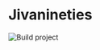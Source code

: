 # Jivanineties

![Build project](https://github.com/Dilink/Jivanineties/workflows/Build%20project/badge.svg?branch=v0.2)
